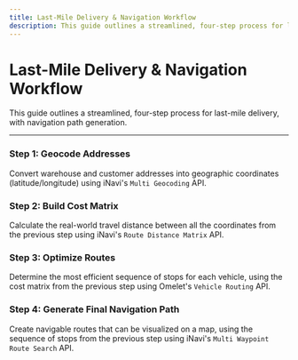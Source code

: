 ```yaml
---
title: Last-Mile Delivery & Navigation Workflow
description: This guide outlines a streamlined, four-step process for last-mile delivery, with navigation path generation.
---
```


# Last-Mile Delivery & Navigation Workflow

This guide outlines a streamlined, four-step process for last-mile delivery, with navigation path generation.

---

### Step 1: Geocode Addresses
Convert warehouse and customer addresses into geographic coordinates (latitude/longitude) using iNavi's `Multi Geocoding` API.

### Step 2: Build Cost Matrix
Calculate the real-world travel distance between all the coordinates from the previous step using iNavi's `Route Distance Matrix` API.

### Step 3: Optimize Routes
Determine the most efficient sequence of stops for each vehicle, using the cost matrix from the previous step using Omelet's `Vehicle Routing` API.

### Step 4: Generate Final Navigation Path
Create navigable routes that can be visualized on a map, using the sequence of stops from the previous step using iNavi's `Multi Waypoint Route Search` API.
